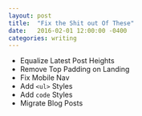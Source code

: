```yaml
---
layout: post
title:  "Fix the Shit out Of These"
date:   2016-02-01 12:00:00 -0400
categories: writing
---
```

* Equalize Latest Post Heights
* Remove Top Padding on Landing
* Fix Mobile Nav
* Add `<ul>` Styles
* Add `code` Styles
* Migrate Blog Posts
